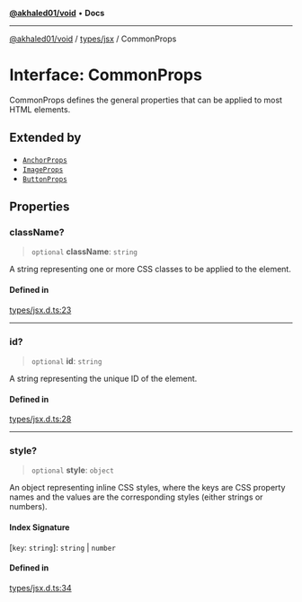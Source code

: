 [**@akhaled01/void**](../../../README.md) • **Docs**

***

[@akhaled01/void](../../../README.md) / [types/jsx](../README.md) / CommonProps

# Interface: CommonProps

CommonProps defines the general properties that can be applied to most HTML elements.

## Extended by

- [`AnchorProps`](AnchorProps.md)
- [`ImageProps`](ImageProps.md)
- [`ButtonProps`](ButtonProps.md)

## Properties

### className?

> `optional` **className**: `string`

A string representing one or more CSS classes to be applied to the element.

#### Defined in

[types/jsx.d.ts:23](https://github.com/akhaled01/vortex/blob/6129b4a0bc7b35d178a4a45ea59f5942bbd0b23a/core/types/jsx.d.ts#L23)

***

### id?

> `optional` **id**: `string`

A string representing the unique ID of the element.

#### Defined in

[types/jsx.d.ts:28](https://github.com/akhaled01/vortex/blob/6129b4a0bc7b35d178a4a45ea59f5942bbd0b23a/core/types/jsx.d.ts#L28)

***

### style?

> `optional` **style**: `object`

An object representing inline CSS styles, where the keys are CSS property names and
the values are the corresponding styles (either strings or numbers).

#### Index Signature

 \[`key`: `string`\]: `string` \| `number`

#### Defined in

[types/jsx.d.ts:34](https://github.com/akhaled01/vortex/blob/6129b4a0bc7b35d178a4a45ea59f5942bbd0b23a/core/types/jsx.d.ts#L34)
